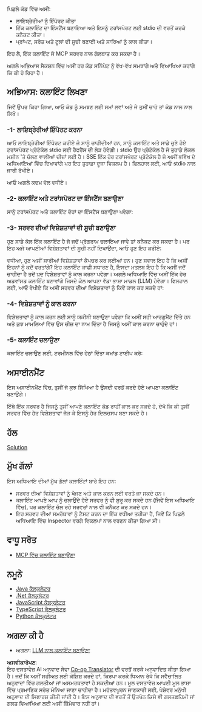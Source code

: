 <!--
CO_OP_TRANSLATOR_METADATA:
{
  "original_hash": "4cc245e2f4ea5db5e2b8c2cd1dadc4b4",
  "translation_date": "2025-07-04T16:49:41+00:00",
  "source_file": "03-GettingStarted/02-client/README.md",
  "language_code": "pa"
}
-->
ਪਿਛਲੇ ਕੋਡ ਵਿੱਚ ਅਸੀਂ:

- ਲਾਇਬ੍ਰੇਰੀਆਂ ਨੂੰ ਇੰਪੋਰਟ ਕੀਤਾ
- ਇੱਕ ਕਲਾਇੰਟ ਦਾ ਇੰਸਟੈਂਸ ਬਣਾਇਆ ਅਤੇ ਇਸਨੂੰ ਟਰਾਂਸਪੋਰਟ ਲਈ stdio ਦੀ ਵਰਤੋਂ ਕਰਕੇ ਕਨੈਕਟ ਕੀਤਾ।
- ਪ੍ਰਾਂਪਟ, ਸਰੋਤ ਅਤੇ ਟੂਲਾਂ ਦੀ ਸੂਚੀ ਬਣਾਈ ਅਤੇ ਸਾਰਿਆਂ ਨੂੰ ਕਾਲ ਕੀਤਾ।

ਇਹ ਲੈ, ਇੱਕ ਕਲਾਇੰਟ ਜੋ MCP ਸਰਵਰ ਨਾਲ ਗੱਲਬਾਤ ਕਰ ਸਕਦਾ ਹੈ।

ਅਗਲੇ ਅਭਿਆਸ ਸੈਕਸ਼ਨ ਵਿੱਚ ਅਸੀਂ ਹਰ ਕੋਡ ਸਨਿੱਪੇਟ ਨੂੰ ਵੱਖ-ਵੱਖ ਸਮਝਾਂਗੇ ਅਤੇ ਵਿਆਖਿਆ ਕਰਾਂਗੇ ਕਿ ਕੀ ਹੋ ਰਿਹਾ ਹੈ।

## ਅਭਿਆਸ: ਕਲਾਇੰਟ ਲਿਖਣਾ

ਜਿਵੇਂ ਉਪਰ ਕਿਹਾ ਗਿਆ, ਆਓ ਕੋਡ ਨੂੰ ਸਮਝਣ ਲਈ ਸਮਾਂ ਲਵਾਂ ਅਤੇ ਜੇ ਤੁਸੀਂ ਚਾਹੋ ਤਾਂ ਕੋਡ ਨਾਲ ਨਾਲ ਲਿਖੋ।

### -1- ਲਾਇਬ੍ਰੇਰੀਆਂ ਇੰਪੋਰਟ ਕਰਨਾ

ਆਓ ਲਾਇਬ੍ਰੇਰੀਆਂ ਇੰਪੋਰਟ ਕਰੀਏ ਜੋ ਸਾਨੂੰ ਚਾਹੀਦੀਆਂ ਹਨ, ਸਾਨੂੰ ਕਲਾਇੰਟ ਅਤੇ ਸਾਡੇ ਚੁਣੇ ਹੋਏ ਟਰਾਂਸਪੋਰਟ ਪ੍ਰੋਟੋਕੋਲ stdio ਲਈ ਰੈਫਰੈਂਸ ਦੀ ਲੋੜ ਹੋਵੇਗੀ। stdio ਉਹ ਪ੍ਰੋਟੋਕੋਲ ਹੈ ਜੋ ਤੁਹਾਡੇ ਲੋਕਲ ਮਸ਼ੀਨ 'ਤੇ ਚੱਲਣ ਵਾਲੀਆਂ ਚੀਜ਼ਾਂ ਲਈ ਹੈ। SSE ਇੱਕ ਹੋਰ ਟਰਾਂਸਪੋਰਟ ਪ੍ਰੋਟੋਕੋਲ ਹੈ ਜੋ ਅਸੀਂ ਭਵਿੱਖ ਦੇ ਅਧਿਆਇਆਂ ਵਿੱਚ ਦਿਖਾਵਾਂਗੇ ਪਰ ਇਹ ਤੁਹਾਡਾ ਦੂਜਾ ਵਿਕਲਪ ਹੈ। ਫਿਲਹਾਲ ਲਈ, ਆਓ stdio ਨਾਲ ਜਾਰੀ ਰੱਖੀਏ।

ਆਓ ਅਗਲੇ ਕਦਮ ਵੱਲ ਵਧੀਏ।

### -2- ਕਲਾਇੰਟ ਅਤੇ ਟਰਾਂਸਪੋਰਟ ਦਾ ਇੰਸਟੈਂਸ ਬਣਾਉਣਾ

ਸਾਨੂੰ ਟਰਾਂਸਪੋਰਟ ਅਤੇ ਕਲਾਇੰਟ ਦੋਹਾਂ ਦਾ ਇੰਸਟੈਂਸ ਬਣਾਉਣਾ ਪਵੇਗਾ:

### -3- ਸਰਵਰ ਦੀਆਂ ਵਿਸ਼ੇਸ਼ਤਾਵਾਂ ਦੀ ਸੂਚੀ ਬਣਾਉਣਾ

ਹੁਣ ਸਾਡੇ ਕੋਲ ਇੱਕ ਕਲਾਇੰਟ ਹੈ ਜੋ ਜਦੋਂ ਪ੍ਰੋਗਰਾਮ ਚਲਾਇਆ ਜਾਵੇ ਤਾਂ ਕਨੈਕਟ ਕਰ ਸਕਦਾ ਹੈ। ਪਰ ਇਹ ਅਜੇ ਆਪਣੀਆਂ ਵਿਸ਼ੇਸ਼ਤਾਵਾਂ ਦੀ ਸੂਚੀ ਨਹੀਂ ਦਿਖਾਉਂਦਾ, ਆਓ ਹੁਣ ਇਹ ਕਰੀਏ:

ਵਧੀਆ, ਹੁਣ ਅਸੀਂ ਸਾਰੀਆਂ ਵਿਸ਼ੇਸ਼ਤਾਵਾਂ ਕੈਪਚਰ ਕਰ ਲਈਆਂ ਹਨ। ਹੁਣ ਸਵਾਲ ਇਹ ਹੈ ਕਿ ਅਸੀਂ ਇਹਨਾਂ ਨੂੰ ਕਦੋਂ ਵਰਤਾਂਗੇ? ਇਹ ਕਲਾਇੰਟ ਕਾਫੀ ਸਧਾਰਣ ਹੈ, ਇਸਦਾ ਮਤਲਬ ਇਹ ਹੈ ਕਿ ਅਸੀਂ ਜਦੋਂ ਚਾਹੀਦਾ ਹੈ ਤਦੋਂ ਖੁਦ ਵਿਸ਼ੇਸ਼ਤਾਵਾਂ ਨੂੰ ਕਾਲ ਕਰਨਾ ਪਵੇਗਾ। ਅਗਲੇ ਅਧਿਆਇ ਵਿੱਚ ਅਸੀਂ ਇੱਕ ਹੋਰ ਅਡਵਾਂਸਡ ਕਲਾਇੰਟ ਬਣਾਵਾਂਗੇ ਜਿਸਦੇ ਕੋਲ ਆਪਣਾ ਵੱਡਾ ਭਾਸ਼ਾ ਮਾਡਲ (LLM) ਹੋਵੇਗਾ। ਫਿਲਹਾਲ ਲਈ, ਆਓ ਵੇਖੀਏ ਕਿ ਅਸੀਂ ਸਰਵਰ ਦੀਆਂ ਵਿਸ਼ੇਸ਼ਤਾਵਾਂ ਨੂੰ ਕਿਵੇਂ ਕਾਲ ਕਰ ਸਕਦੇ ਹਾਂ:

### -4- ਵਿਸ਼ੇਸ਼ਤਾਵਾਂ ਨੂੰ ਕਾਲ ਕਰਨਾ

ਵਿਸ਼ੇਸ਼ਤਾਵਾਂ ਨੂੰ ਕਾਲ ਕਰਨ ਲਈ ਸਾਨੂੰ ਯਕੀਨੀ ਬਣਾਉਣਾ ਪਵੇਗਾ ਕਿ ਅਸੀਂ ਸਹੀ ਆਰਗੁਮੈਂਟ ਦਿੱਤੇ ਹਨ ਅਤੇ ਕੁਝ ਮਾਮਲਿਆਂ ਵਿੱਚ ਉਸ ਚੀਜ਼ ਦਾ ਨਾਮ ਦਿੱਤਾ ਹੈ ਜਿਸਨੂੰ ਅਸੀਂ ਕਾਲ ਕਰਨਾ ਚਾਹੁੰਦੇ ਹਾਂ।

### -5- ਕਲਾਇੰਟ ਚਲਾਉਣਾ

ਕਲਾਇੰਟ ਚਲਾਉਣ ਲਈ, ਟਰਮੀਨਲ ਵਿੱਚ ਹੇਠਾਂ ਦਿੱਤਾ ਕਮਾਂਡ ਟਾਈਪ ਕਰੋ:

## ਅਸਾਈਨਮੈਂਟ

ਇਸ ਅਸਾਈਨਮੈਂਟ ਵਿੱਚ, ਤੁਸੀਂ ਜੋ ਕੁਝ ਸਿੱਖਿਆ ਹੈ ਉਸਦੀ ਵਰਤੋਂ ਕਰਦੇ ਹੋਏ ਆਪਣਾ ਕਲਾਇੰਟ ਬਣਾਉਗੇ।

ਇੱਥੇ ਇੱਕ ਸਰਵਰ ਹੈ ਜਿਸਨੂੰ ਤੁਸੀਂ ਆਪਣੇ ਕਲਾਇੰਟ ਕੋਡ ਰਾਹੀਂ ਕਾਲ ਕਰ ਸਕਦੇ ਹੋ, ਦੇਖੋ ਕਿ ਕੀ ਤੁਸੀਂ ਸਰਵਰ ਵਿੱਚ ਹੋਰ ਵਿਸ਼ੇਸ਼ਤਾਵਾਂ ਜੋੜ ਕੇ ਇਸਨੂੰ ਹੋਰ ਦਿਲਚਸਪ ਬਣਾ ਸਕਦੇ ਹੋ।

## ਹੱਲ

[Solution](./solution/README.md)

## ਮੁੱਖ ਗੱਲਾਂ

ਇਸ ਅਧਿਆਇ ਦੀਆਂ ਮੁੱਖ ਗੱਲਾਂ ਕਲਾਇੰਟਾਂ ਬਾਰੇ ਇਹ ਹਨ:

- ਸਰਵਰ ਦੀਆਂ ਵਿਸ਼ੇਸ਼ਤਾਵਾਂ ਨੂੰ ਖੋਜਣ ਅਤੇ ਕਾਲ ਕਰਨ ਲਈ ਵਰਤੇ ਜਾ ਸਕਦੇ ਹਨ।
- ਕਲਾਇੰਟ ਆਪਣੇ ਆਪ ਨੂੰ ਚਲਾਉਂਦੇ ਹੋਏ ਸਰਵਰ ਨੂੰ ਵੀ ਸ਼ੁਰੂ ਕਰ ਸਕਦੇ ਹਨ (ਜਿਵੇਂ ਇਸ ਅਧਿਆਇ ਵਿੱਚ), ਪਰ ਕਲਾਇੰਟ ਚੱਲ ਰਹੇ ਸਰਵਰਾਂ ਨਾਲ ਵੀ ਕਨੈਕਟ ਕਰ ਸਕਦੇ ਹਨ।
- ਇਹ ਸਰਵਰ ਦੀਆਂ ਸਮਰੱਥਾਵਾਂ ਨੂੰ ਟੈਸਟ ਕਰਨ ਦਾ ਇੱਕ ਵਧੀਆ ਤਰੀਕਾ ਹੈ, ਜਿਵੇਂ ਕਿ ਪਿਛਲੇ ਅਧਿਆਇ ਵਿੱਚ Inspector ਵਰਗੇ ਵਿਕਲਪਾਂ ਨਾਲ ਵਰਣਨ ਕੀਤਾ ਗਿਆ ਸੀ।

## ਵਾਧੂ ਸਰੋਤ

- [MCP ਵਿੱਚ ਕਲਾਇੰਟ ਬਣਾਉਣਾ](https://modelcontextprotocol.io/quickstart/client)

## ਨਮੂਨੇ

- [Java ਕੈਲਕੁਲੇਟਰ](../samples/java/calculator/README.md)
- [.Net ਕੈਲਕੁਲੇਟਰ](../../../../03-GettingStarted/samples/csharp)
- [JavaScript ਕੈਲਕੁਲੇਟਰ](../samples/javascript/README.md)
- [TypeScript ਕੈਲਕੁਲੇਟਰ](../samples/typescript/README.md)
- [Python ਕੈਲਕੁਲੇਟਰ](../../../../03-GettingStarted/samples/python)

## ਅਗਲਾ ਕੀ ਹੈ

- ਅਗਲਾ: [LLM ਨਾਲ ਕਲਾਇੰਟ ਬਣਾਉਣਾ](../03-llm-client/README.md)

**ਅਸਵੀਕਾਰੋਪਣ**:  
ਇਹ ਦਸਤਾਵੇਜ਼ AI ਅਨੁਵਾਦ ਸੇਵਾ [Co-op Translator](https://github.com/Azure/co-op-translator) ਦੀ ਵਰਤੋਂ ਕਰਕੇ ਅਨੁਵਾਦਿਤ ਕੀਤਾ ਗਿਆ ਹੈ। ਜਦੋਂ ਕਿ ਅਸੀਂ ਸਹੀਅਤ ਲਈ ਕੋਸ਼ਿਸ਼ ਕਰਦੇ ਹਾਂ, ਕਿਰਪਾ ਕਰਕੇ ਧਿਆਨ ਰੱਖੋ ਕਿ ਸਵੈਚਾਲਿਤ ਅਨੁਵਾਦਾਂ ਵਿੱਚ ਗਲਤੀਆਂ ਜਾਂ ਅਸਮਰਥਤਾਵਾਂ ਹੋ ਸਕਦੀਆਂ ਹਨ। ਮੂਲ ਦਸਤਾਵੇਜ਼ ਆਪਣੀ ਮੂਲ ਭਾਸ਼ਾ ਵਿੱਚ ਪ੍ਰਮਾਣਿਕ ਸਰੋਤ ਮੰਨਿਆ ਜਾਣਾ ਚਾਹੀਦਾ ਹੈ। ਮਹੱਤਵਪੂਰਨ ਜਾਣਕਾਰੀ ਲਈ, ਪੇਸ਼ੇਵਰ ਮਨੁੱਖੀ ਅਨੁਵਾਦ ਦੀ ਸਿਫਾਰਸ਼ ਕੀਤੀ ਜਾਂਦੀ ਹੈ। ਇਸ ਅਨੁਵਾਦ ਦੀ ਵਰਤੋਂ ਤੋਂ ਉਤਪੰਨ ਕਿਸੇ ਵੀ ਗਲਤਫਹਿਮੀ ਜਾਂ ਗਲਤ ਵਿਆਖਿਆ ਲਈ ਅਸੀਂ ਜ਼ਿੰਮੇਵਾਰ ਨਹੀਂ ਹਾਂ।
